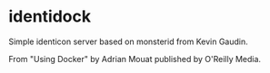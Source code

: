 identidock 
========== 
Simple identicon server based on monsterid from Kevin Gaudin. 

From "Using Docker" by Adrian Mouat published by O'Reilly Media.

